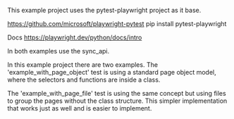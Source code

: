 This example project uses the pytest-playwright project as it base.

https://github.com/microsoft/playwright-pytest
pip install pytest-playwright

Docs
https://playwright.dev/python/docs/intro


In both examples use the sync_api.


In this example project there are two examples.
The 'example_with_page_object' test is using a standard page object model, where the selectors 
and functions are inside a class.

The 'example_with_page_file' test is using the same concept but using files to group the pages without the class structure.
This simpler implementation that works just as well and is easier to implement. 